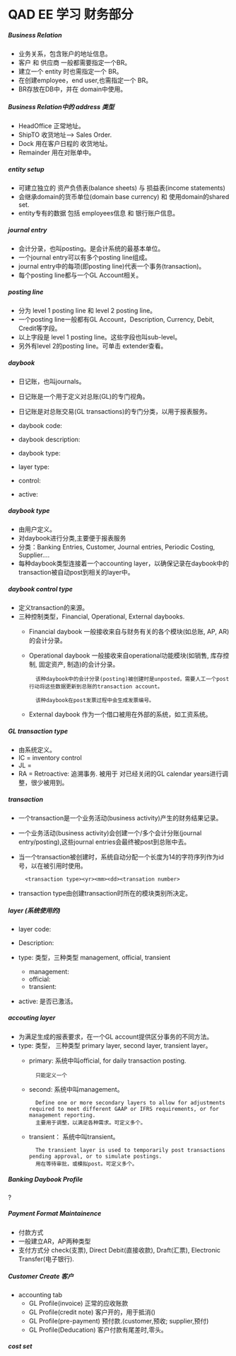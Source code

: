QAD EE 学习 财务部分
====================

##### Business Relation
* 业务关系，包含账户的地址信息。
* 客户 和 供应商 一般都需要指定一个BR。
* 建立一个 entity 时也需指定一个 BR。
* 在创建employee，end user,也需指定一个 BR。
* BR存放在DB中，并在 domain中使用。

##### Business Relation中的 address 类型
* HeadOffice 正常地址。
* ShipTO 收货地址--> Sales Order.
* Dock 用在客户日程的 收货地址。
* Remainder 用在对账单中。


##### entity setup
* 可建立独立的 资产负债表(balance sheets) 与 损益表(income statements)
* 会继承domain的货币单位(domain base currency) 和 使用domain的shared set.
* entity专有的数据 包括 employees信息 和 银行账户信息。



##### journal entry
* 会计分录，也叫posting。是会计系统的最基本单位。
* 一个journal entry可以有多个posting line组成。
* journal entry中的每项(即posting line)代表一个事务(transaction)。
* 每个posting line都与一个GL Account相关。


##### posting line
* 分为 level 1 posting line 和 level 2 posting line。
* 一个posting line一般都有GL Account，Description, Currency, Debit, Credit等字段。
* 以上字段是 level 1 posting line。这些字段也叫sub-level。
* 另外有level 2的posting line。可单击 extender查看。


##### daybook 
* 日记账，也叫journals。
* 日记账是一个用于定义对总账(GL)的专门视角。
* 日记账是对总账交易(GL transactions)的专门分类，以用于报表服务。

* daybook code:
* daybook description:
* daybook type:
* layer type:
* control:
* active:

##### daybook type
* 由用户定义。
* 对daybook进行分类,主要便于报表服务
* 分类：Banking Entries, Customer, Journal entries, Periodic Costing, Supplier....
* 每种daybook类型连接着一个accounting layer，以确保记录在daybook中的transaction被自动post到相关的layer中。


##### daybook control type
* 定义transaction的来源。
* 三种控制类型，Financial, Operational, External daybooks.
	* Financial daybook 一般接收来自与财务有关的各个模块(如总账, AP, AR)的会计分录。
	* Operational daybook 一般接收来自operational功能模块(如销售, 库存控制, 固定资产, 制造)的会计分录。

			该种daybook中的会计分录(posting)被创建时是unposted，需要人工一个post行动将这些数据更新到总账的transaction account。
						 
			该种daybook在post发票过程中会生成发票编号。

	* External daybook 作为一个借口被用在外部的系统，如工资系统。




##### GL transaction type
* 由系统定义。
* IC = inventory control
* JL = 
* RA = Retroactive: 追溯事务. 被用于 对已经关闭的GL calendar years进行调整，很少被用到。


##### transaction 
* 一个transaction是一个业务活动(business activity)产生的财务结果记录。
* 一个业务活动(business activity)会创建一个/多个会计分账(journal entry/posting),这些journal entries会最终被post到总账中去。
* 当一个transaction被创建时，系统自动分配一个长度为14的字符序列作为id号，以在被引用时使用。

		<transaction type><yr><mm><dd><transation number>

* transaction type由创建transaction时所在的模块类别所决定。


##### layer (系统使用的)
* layer code:
* Description:
* type: 类型，三种类型 management, official, transient
	* management:
	* official:
	* transient:

* active: 是否已激活。

##### accouting layer
* 为满足生成的报表要求，在一个GL account提供区分事务的不同方法。
* type: 类型， 三种类型 primary layer, second layer, transient layer。
	* primary: 系统中叫official, for daily transaction posting.

			只能定义一个

	* second: 系统中叫management。

			Define one or more secondary layers to allow for adjustments required to meet different GAAP or IFRS requirements, or for management reporting.
			主要用于调整，以满足各种需求。可定义多个。

	* transient： 系统中叫transient。

			The transient layer is used to temporarily post transactions pending approval, or to simulate postings.
			用在等待审批，或模拟post。可定义多个。

##### Banking Daybook Profile
?

##### Payment Format Maintainence
* 付款方式
* 一般建立AR，AP两种类型
* 支付方式分 check(支票), Direct Debit(直接收款), Draft(汇票), Electronic Transfer(电子银行).

##### Customer Create 客户
* accounting tab
	* GL Profile(invoice) 正常的应收账款
	* GL Profile(credit note) 客户开的，用于抵消()
	* GL Profile(pre-payment) 预付款.(customer,预收; supplier,预付)
	* GL Profile(Deducation) 客户付款有尾差时,零头。


##### cost set

	